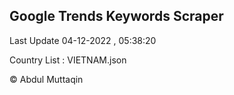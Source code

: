 

## Google Trends Keywords Scraper 
 
Last Update 04-12-2022 , 05:38:20

Country List :
VIETNAM.json



© Abdul Muttaqin 
